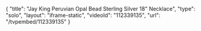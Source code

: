 {
    "title": "Jay King Peruvian Opal Bead Sterling Silver 18\" Necklace",
    "type": "solo",
    "layout": "iframe-static",
    "videoId": "112339135",
    "url": "\/tvpembed\/112339135"
}